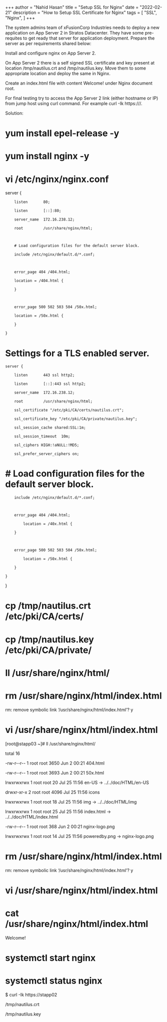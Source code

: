+++
author = "Nahid Hasan"
title = "Setup SSL for Nginx"
date = "2022-02-21"
description = "How to Setup SSL Certificate for Nginx"
tags = [
    "SSL", "Nginx",
]
+++


The system admins team of xFusionCorp Industries needs to deploy a new application on App Server 2 in Stratos Datacenter. They have some pre-requites to get ready that server for application deployment. Prepare the server as per requirements shared below:



Install and configure nginx on App Server 2.

On App Server 2 there is a self signed SSL certificate and key present at location /tmp/nautilus.crt and /tmp/nautilus.key. Move them to some appropriate location and deploy the same in Nginx.

Create an index.html file with content Welcome! under Nginx document root.

For final testing try to access the App Server 2 link (either hostname or IP) from jump host using curl command. For example curl -Ik https://<app-server-ip>/.



Solution:


# yum install   epel-release -y

# yum install   nginx -y

# vi /etc/nginx/nginx.conf

server {

        listen       80;

        listen       [::]:80;

        server_name  172.16.238.12;

        root         /usr/share/nginx/html;

 

        # Load configuration files for the default server block.

        include /etc/nginx/default.d/*.conf;

 

        error_page 404 /404.html;

        location = /404.html {

        }

 

        error_page 500 502 503 504 /50x.html;

        location = /50x.html {

        }

    }

 

# Settings for a TLS enabled server.

 

    server {

        listen       443 ssl http2;

        listen       [::]:443 ssl http2;

        server_name  172.16.238.12;

        root         /usr/share/nginx/html;

        ssl_certificate "/etc/pki/CA/certs/nautilus.crt";

        ssl_certificate_key "/etc/pki/CA/private/nautilus.key";

        ssl_session_cache shared:SSL:1m;

        ssl_session_timeout  10m;

        ssl_ciphers HIGH:!aNULL:!MD5;

        ssl_prefer_server_ciphers on;

 

#        # Load configuration files for the default server block.

        include /etc/nginx/default.d/*.conf;

 

        error_page 404 /404.html;

            location = /40x.html {

        }

 

        error_page 500 502 503 504 /50x.html;

            location = /50x.html {

        }

    }

 

}

# cp /tmp/nautilus.crt /etc/pki/CA/certs/

# cp /tmp/nautilus.key /etc/pki/CA/private/

# ll /usr/share/nginx/html/

# rm /usr/share/nginx/html/index.html

rm: remove symbolic link ‘/usr/share/nginx/html/index.html’? y

# vi /usr/share/nginx/html/index.html
[root@stapp03 ~]# ll /usr/share/nginx/html/

total 16

-rw-r--r-- 1 root root 3650 Jun  2 00:21 404.html

-rw-r--r-- 1 root root 3693 Jun  2 00:21 50x.html

lrwxrwxrwx 1 root root   20 Jul 25 11:56 en-US -> ../../doc/HTML/en-US

drwxr-xr-x 2 root root 4096 Jul 25 11:56 icons

lrwxrwxrwx 1 root root   18 Jul 25 11:56 img -> ../../doc/HTML/img

lrwxrwxrwx 1 root root   25 Jul 25 11:56 index.html -> ../../doc/HTML/index.html

-rw-r--r-- 1 root root  368 Jun  2 00:21 nginx-logo.png

lrwxrwxrwx 1 root root   14 Jul 25 11:56 poweredby.png -> nginx-logo.png

#

# rm /usr/share/nginx/html/index.html

rm: remove symbolic link ‘/usr/share/nginx/html/index.html’? y

#

# vi /usr/share/nginx/html/index.html

# cat /usr/share/nginx/html/index.html

Welcome!

# systemctl start nginx
# systemctl status nginx

$ curl -Ik https://stapp02

/tmp/nautilus.crt

/tmp/nautilus.key

